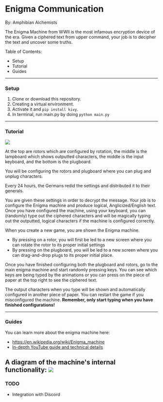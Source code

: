 # Enigma Communication
By: Amphibian Alchemists

The Enigma Machine from WWII is the most infamous encryption device of the era. Given a ciphered text from upper command, your job is to decipher the text and uncover some truths.

Table of Contents:
- Setup
- Tutorial
- Guides

---
### Setup
1. Clone or download this repository. 
2. Creating a virtual environment. 
3. Activate it and `pip install kivy`. 
4. In terminal, run main.py by doing `python main.py`

---
### Tutorial
![](https://ietp-web-cdn-eandt-cache.azureedge.net/0/2/c/4/5/9/02c4592c9a481871f93b30cdb914d341e22f547b.jpg)

At the top are rotors which are configured by rotation, the middle is the lampboard which shows outputted characters, the middle is the input keyboard, and the bottom is the plugboard.

You will be configuring the rotors and plugboard where you can plug and unplug characters.

Every 24 hours, the Germans redid the settings and distributed it to their generals. 

You are given these settings in order to decrypt the message. Your job is to configure the Enigma machine and produce logical, Anglicized/English text. Once you have configured the machine, using your keyboard, you can (randomly) type out the ciphered characters and will be magically typing out the outputted, logical characters if the machine is configured correctly.

When you create a new game, you are shown the Enigma machine. 

- By pressing on a rotor, you will first be led to a new screen where you can rotate the rotor to its proper initial settings
- By pressing on the plugboard, you will be led to a new screen where you can drag-and-drop plugs to its proper initial place.

Once you have finished configuring both the plugboard and rotors, go to the main enigma machine and start randomly pressing keys. You can see which keys are being typed by the animations or you can press on the piece of paper at the top right to see the ciphered text. 

The output characters when you type will be shown and automatically configured in another piece of paper. You can restart the game if you misconfigured the machine. __Remember, only start typing when you have finished configurations!__

---
### Guides

You can learn more about the enigma machine here:
- https://en.wikipedia.org/wiki/Enigma_machine
- [In-depth YouTube guide and technical details](https://www.youtube.com/watch?v=GcI-YlFSGYo)

A diagram of the machine's internal functionality:
![](https://i.pinimg.com/originals/67/cc/c3/67ccc3a33d6fbbf4b2738e167b5cfa37.png)
---
### TODO
- Integration with Discord